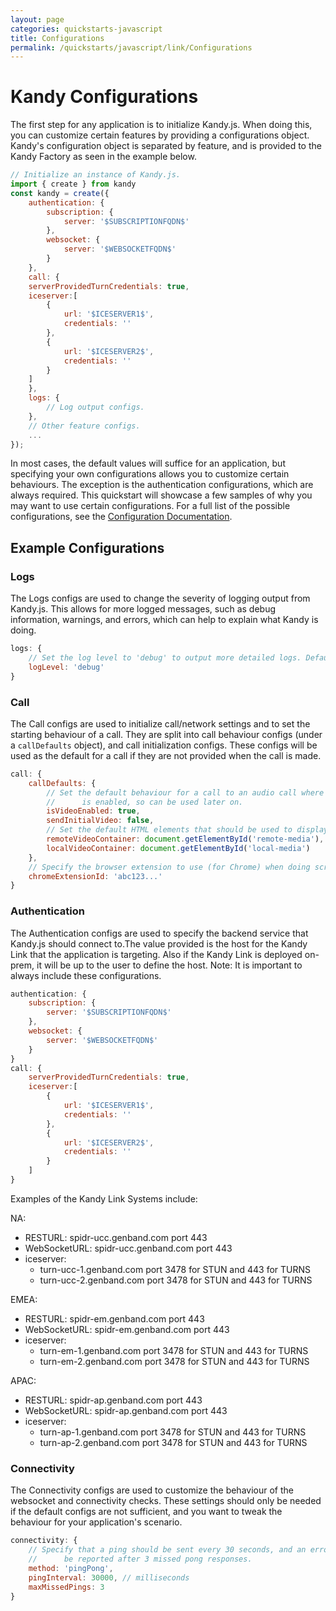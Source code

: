 ```yaml
---
layout: page
categories: quickstarts-javascript
title: Configurations
permalink: /quickstarts/javascript/link/Configurations
---
```


# Kandy Configurations

The first step for any application is to initialize Kandy.js. When doing this, you can customize certain features by providing a configurations object. Kandy's configuration object is separated by feature, and is provided to the Kandy Factory as seen in the example below.

``` javascript
// Initialize an instance of Kandy.js.
import { create } from kandy
const kandy = create({
    authentication: {
        subscription: {
            server: '$SUBSCRIPTIONFQDN$'
        },
        websocket: {
            server: '$WEBSOCKETFQDN$'
        }
    },
    call: {
    serverProvidedTurnCredentials: true,
    iceserver:[
        {
            url: '$ICESERVER1$',
            credentials: ''
        },
        {
            url: '$ICESERVER2$',
            credentials: ''
        }
    ]  
    },
    logs: {
        // Log output configs.
    },
    // Other feature configs.
    ...
});
```

In most cases, the default values will suffice for an application, but specifying your own configurations allows you to customize certain behaviours. The exception is the authentication configurations, which are always required. This quickstart will showcase a few samples of why you may want to use certain configurations. For a full list of the possible configurations, see the [Configuration Documentation](../../references/link#configurations).

## Example Configurations

### Logs

The Logs configs are used to change the severity of logging output from Kandy.js. This allows for more logged messages, such as debug information, warnings, and errors, which can help to explain what Kandy is doing.

```javascript
logs: {
    // Set the log level to 'debug' to output more detailed logs. Default is 'warn'.
    logLevel: 'debug'
}
```

### Call

The Call configs are used to initialize call/network settings and to set the starting behaviour of a call. They are split into call behaviour configs (under a `callDefaults` object), and call initialization configs. These configs will be used as the default for a call if they are not provided when the call is made.

```javascript
call: {
    callDefaults: {
        // Set the default behaviour for a call to an audio call where video
        //      is enabled, so can be used later on.
        isVideoEnabled: true,
        sendInitialVideo: false,
        // Set the default HTML elements that should be used to display call media.
        remoteVideoContainer: document.getElementById('remote-media'),
        localVideoContainer: document.getElementById('local-media')
    },
    // Specify the browser extension to use (for Chrome) when doing screensharing.
    chromeExtensionId: 'abc123...'
}
```

### Authentication

The Authentication configs are used to specify the backend service that Kandy.js should connect to.The value provided is the host for the Kandy Link that the application is targeting.
Also if the Kandy Link is deployed on-prem, it will be up to the user to define the host.
Note: It is important to always include these configurations.

```javascript
authentication: {
    subscription: {
        server: '$SUBSCRIPTIONFQDN$'
    },
    websocket: {
        server: '$WEBSOCKETFQDN$'
    }
}
call: {
    serverProvidedTurnCredentials: true,
    iceserver:[
        {
            url: '$ICESERVER1$',
            credentials: ''
        },
        {
            url: '$ICESERVER2$',
            credentials: ''
        }
    ]  
}
```
Examples of the Kandy Link Systems include:

NA:
* RESTURL: spidr-ucc.genband.com port 443
* WebSocketURL: spidr-ucc.genband.com port 443
* iceserver:
    * turn-ucc-1.genband.com port 3478 for STUN and 443 for TURNS
    * turn-ucc-2.genband.com port 3478 for STUN and 443 for TURNS

EMEA:
* RESTURL: spidr-em.genband.com port 443
* WebSocketURL: spidr-em.genband.com port 443
* iceserver:
    * turn-em-1.genband.com port 3478 for STUN and 443 for TURNS
    * turn-em-2.genband.com port 3478 for STUN and 443 for TURNS

APAC:
* RESTURL: spidr-ap.genband.com port 443
* WebSocketURL: spidr-ap.genband.com port 443
* iceserver:
    * turn-ap-1.genband.com port 3478 for STUN and 443 for TURNS
    * turn-ap-2.genband.com port 3478 for STUN and 443 for TURNS

### Connectivity

The Connectivity configs are used to customize the behaviour of the websocket and connectivity checks. These settings should only be needed if the default configs are not sufficient, and you want to tweak the behaviour for your application's scenario.

```javascript
connectivity: {
    // Specify that a ping should be sent every 30 seconds, and an error should
    //      be reported after 3 missed pong responses.
    method: 'pingPong',
    pingInterval: 30000, // milliseconds
    maxMissedPings: 3
}
```

